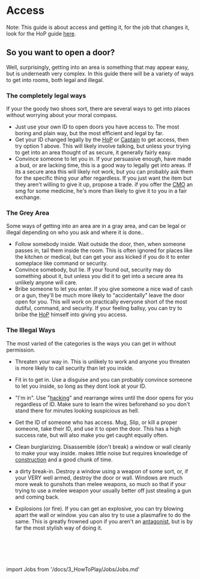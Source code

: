 # Access
Note: This guide is about access and getting it, for the job that changes it, look for the HoP guide [here](\3_HowToPlay\Jobs\Command_roles\Head-of-Personnel.md).

## So you want to open a door?

Well, surprisingly, getting into an area is something that may appear easy, but is underneath very complex. In this guide there will be a variety of ways to get into rooms, both legal and illegal.

### The completely legal ways

If your the goody two shoes sort, there are several ways to get into places without worrying about your moral compass.

- Just use your own ID to open doors you have access to. The most boring and plain way, but the most efficient and legal by far.
- Get your ID changed legally by the [HoP](\3_HowToPlay\Jobs\Command_roles\Head-of-Personnel.md) or [Captain](\3_HowToPlay\Jobs\Command_roles\Captain.md) to get access, then try option 1 above. This will likely involve talking, but unless your trying to get into an area thought of as secure, it generally fairly easy.
- Convince someone to let you in. If your persuasive enough, have made a bud, or are lacking time, this is a good way to legally get into areas. If its a secure area this will likely not work, but you can probably ask them for the specific thing your after regardless. If you just want the item but they aren't willing to give it up, propose a trade. if you offer the [CMO](\3_HowToPlay\Jobs\Medical_roles\Chief-Medical-Officer.md) an smg for some medicine, he's more than likely to give it to you in a fair exchange.


### The Grey Area

Some ways of getting into an area are in a gray area, and can be legal or illegal depending on who you ask and where it is done..

- Follow somebody inside. Wait outside the door, then, when someone passes in, tail them inside the room. This is often ignored for places like the kitchen or medical, but can get your ass kicked if you do it to enter someplace like command or security.
- Convince somebody, but lie. If your found out, security may do something about it, but unless you did it to get into a secure area its unlikely anyone will care.
- Bribe someone to let you enter. If you give someone a nice wad of cash or a gun, they'll be much more likely to "accidentally" leave the door open for you. This will work on practically everyone short of the most dutiful, command, and security. If your feeling ballsy, you can try to bribe the [HoP](\3_HowToPlay\Jobs\Command_roles\Head-of-Personnel.md) himself into giving you access.


### The Illegal Ways

The most varied of the categories is the ways you can get in without permission.

- Threaten your way in. This is unlikely to work and anyone you threaten is more likely to call security than let you inside.

-  Fit in to get in. Use a disguise and you can probably convince someone to let you inside, so long as they dont look at your ID.

- "I'm in". Use "[hacking](\3_HowToPlay\Guides\Engineering_guides\Hacking-Guide.md)" and rearrange wires until the door opens for you regardless of ID. Make sure to learn the wires beforehand so you don't stand there for minutes looking suspicious as hell.

-  Get the ID of someone who has access. Mug, Slip, or kill a proper someone, take their ID, and use it to open the door. This has a high success rate, but will also make you get caught equally often.

-  Clean burglarizing. Disassemble (don't break) a window or wall cleanly to make your way inside. makes little noise but requires knowledge of [construction](\3_HowToPlay\Guides\Engineering_guides\Construction.md) and a good chunk of time.

- a dirty break-in. Destroy a window using a weapon of some sort, or, if your VERY well armed, destroy the door or wall. Windows are much more weak to gunshots than melee weapons, so much so that if your trying to use a melee weapon your usually better off just stealing a gun and coming back.

- Explosions (or fire). If you can get an explosive, you can try blowing apart the wall or window. you can also try to use a plasmafire to do the same. This is greatly frowned upon if you aren't an [antagonist](\3_HowToPlay\Jobs\Antagonist_roles\Antagonist_roles.md), but is by far the most stylish way of doing it.

    <br/>
<br/>
<br/>

import Jobs from '/docs/3_HowToPlay/Jobs/Jobs.md'

<Jobs />
